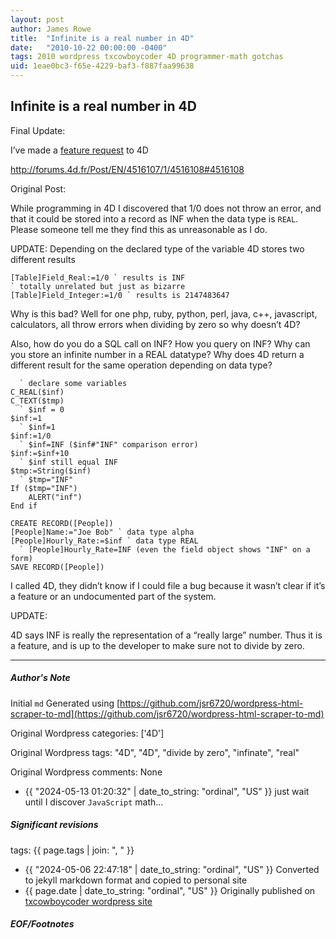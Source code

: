 ```yaml
---
layout: post
author: James Rowe
title:  "Infinite is a real number in 4D"
date:   "2010-10-22 00:00:00 -0400"
tags: 2010 wordpress txcowboycoder 4D programmer-math gotchas
uid: 1eae0bc3-f65e-4229-baf3-f887faa99638
---
```



## Infinite is a real number in 4D


Final Update:


I’ve made a [feature request](http://forums.4d.fr/Post/EN/4516107/1/4516108#4516108) to 4D  

<http://forums.4d.fr/Post/EN/4516107/1/4516108#4516108>


Original Post:


While programming in 4D I discovered that 1/0 does not throw an error, and that it could be stored into a record as INF when the data type is `REAL`. Please someone tell me they find this as unreasonable as I do.


UPDATE: Depending on the declared type of the variable 4D stores two different results



```
[Table]Field_Real:=1/0 ` results is INF
` totally unrelated but just as bizarre
[Table]Field_Integer:=1/0 ` results is 2147483647

```

Why is this bad? Well for one php, ruby, python, perl, java, c++, javascript, calculators, all throw errors when dividing by zero so why doesn’t 4D? 


Also, how do you do a SQL call on INF? How you query on INF? Why can you store an infinite number in a REAL datatype? Why does 4D return a different result for the same operation depending on data type?



```
  ` declare some variables
C_REAL($inf)
C_TEXT($tmp)
  ` $inf = 0
$inf:=1
  ` $inf=1
$inf:=1/0
  ` $inf=INF ($inf#"INF" comparison error)
$inf:=$inf+10
  ` $inf still equal INF
$tmp:=String($inf)
  ` $tmp="INF"
If ($tmp="INF")
    ALERT("inf")
End if

CREATE RECORD([People])
[People]Name:="Joe Bob" ` data type alpha
[People]Hourly_Rate:=$inf ` data type REAL
  ` [People]Hourly_Rate=INF (even the field object shows "INF" on a form)
SAVE RECORD([People])

```

I called 4D, they didn’t know if I could file a bug because it wasn’t clear if it’s a feature or an undocumented part of the system.


UPDATE:


4D says INF is really the representation of a “really large” number. Thus it is a feature, and is up to the developer to make sure not to divide by zero.




---

##### Author's Note

Initial `md` Generated using [https://github.com/jsr6720/wordpress-html-scraper-to-md](https://github.com/jsr6720/wordpress-html-scraper-to-md)

Original Wordpress categories: ['4D']

Original Wordpress tags: "4D", "4D", "divide by zero", "infinate", "real"

Original Wordpress comments: None

- {{ "2024-05-13 01:20:32" | date_to_string: "ordinal", "US" }} just wait until I discover `JavaScript` math...

##### Significant revisions

tags: {{ page.tags | join: ", " }} <!-- todo move this somewhere -->

- {{ "2024-05-06 22:47:18" | date_to_string: "ordinal", "US" }} Converted to jekyll markdown format and copied to personal site
- {{ page.date | date_to_string: "ordinal", "US" }} Originally published on [txcowboycoder wordpress site](https://txcowboycoder.wordpress.com/2010/10/22/infinite-is-a-real-number-in-4d/)

##### EOF/Footnotes

